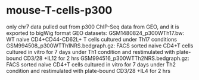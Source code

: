 # mouse-T-cells-p300
only chr7 data pulled out from p300 ChIP-Seq data from GEO, and it is exported to bigWig format
GEO datasets:
  GSM1480824_p300WTh17.bw: WT naive CD4+CD44-CD62L+ T cells cultured under Th17 conditions
  GSM994508_p300WTTh1NRS.bedgraph.gz: FACS sorted naive CD4+T cells cultured in vitro for 7 days under Th1 condition and restimulated with plate-bound CD3/28 +IL12 for 2 hrs
  GSM994516_p300WTTh2NRS.bedgraph.gz: FACS sorted naive CD4+T cells cultured in vitro for 7 days under Th2 condition and restimulated with plate-bound CD3/28 +IL4 for 2 hrs
